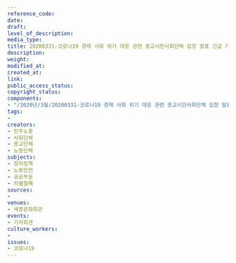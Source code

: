 ```yaml
---
reference_code: 
date: 
draft: 
level_of_description: 
media_type: 
title: 20200331-코로나19 경제 사회 위기 대응 관련 종교시민사회단체 입장 발표 긴급 기자회견
description: 
weight: 
modified_at: 
created_at: 
link: 
public_access_status: 
copyright_status: 
components:
- "/2020년/3월/20200331-코로나19 경제 사회 위기 대응 관련 종교시민사회단체 입장 발표 긴급 기자회견/_CTU6131.jpg"
tags:
- 
creators:
- 민주노총
- 사회단체
- 종교단체
- 노동단체
subjects:
- 정치정책
- 노동안전
- 공공부문
- 차별철폐
sources:
- 
venues:
- 세종문화회관
events:
- 기자회견
culture_workers:
- 
issues:
- 코로나19
---
```

